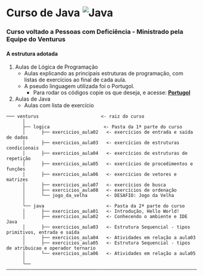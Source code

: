 #   Curso de Java ![Java](https://img.shields.io/badge/java-%23ED8B00.svg?style=for-the-badge&logo=java&logoColor=white)
### Curso voltado a Pessoas com Deficiência - Ministrado pela Equipe do Venturus

####  A estrutura adotada
1. Aulas de Lógica de Programação
    - Aulas explicando as principais estruturas de programação, com listas de exercícios ao final de cada aula.
    - A pseudo linguagem utilizada foi o Portugol.
        - Para rodar os códigos copie os que deseja, e acesse: **[Portugol](https://dgadelha.github.io/Portugol-Webstudio/)**
2. Aulas de Java 
    - Aulas com lista de exercício
        

~~~
─── venturus                       <- raiz do curso
      │
      ├── logica                    <- Pasta da 1ª parte do curso
      │      ├── exercicios_aula02   <- exercícios de entrada e saída de dados
      │      ├── exercicios_aula03   <- exercícios de estruturas condicionais
      │      ├── exercicios_aula04   <- exercícios de estruturas de repetição
      │      ├── exercicios_aula05   <- exercícios de procedimentos e funções
      │      ├── exercicios_aula06   <- exercícios de vetores e matrizes
      │      ├── exercicios_aula07   <- exercícios de busca
      │      ├── exercicios_aula08   <- exercícios de ordenação
      │      └── jogo_da_velha       <- DESAFIO: Jogo da Velha
      │  
      └── java                       <- Pasta da 2ª parte do curso
      │      ├── exercicios_aula01   <- Introdução, Hello World!
      │      ├── exercicios_aula02   <- Conhecendo o ambiente e IDE Java
      │      ├── exercicios_aula03   <- Estrutura Sequencial - tipos primitivos, entrada e saída
      │      ├── exercicios_aula04   <- Atividades em relação a aula03
      │      ├── exercicios_aula05   <- Estrutura Sequencial - tipos de atribuicao e operador ternario
      │      └── exercicios_aula06   <- Atividades em relação a aula05
      │
      └──———————————————————————————————————————————————————————————————————————
      

~~~
